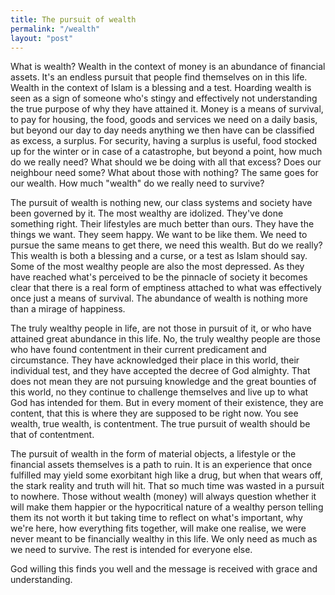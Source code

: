 ```yaml
---
title: The pursuit of wealth
permalink: "/wealth"
layout: "post"
---
```


What is wealth? Wealth in the context of money is an abundance of financial assets. It's an endless pursuit that people
find themselves on in this life. Wealth in the context of Islam is a blessing and a test. Hoarding wealth is seen as a sign 
of someone who's stingy and effectively not understanding the true purpose of why they have attained it. Money is a means 
of survival, to pay for housing, the food, goods and services we need on a daily basis, but beyond our day to day needs 
anything we then have can be classified as excess, a surplus. For security, having a surplus is useful, food stocked up 
for the winter or in case of a catastrophe, but beyond a point, how much do we really need? What should we be doing 
with all that excess? Does our neighbour need some? What about those with nothing? The same goes for our wealth. How 
much "wealth" do we really need to survive?

The pursuit of wealth is nothing new, our class systems and society have been governed by it. The most wealthy are idolized. 
They've done something right. Their lifestyles are much better than ours. They have the things we want. They seem happy. We 
want to be like them. We need to pursue the same means to get there, we need this wealth. But do we really? This wealth is 
both a blessing and a curse, or a test as Islam should say. Some of the most wealthy people are also the most depressed. 
As they have reached what's perceived to be the pinnacle of society it becomes clear that there is a real form of emptiness 
attached to what was effectively once just a means of survival. The abundance of wealth is nothing more than a mirage of 
happiness.

The truly wealthy people in life, are not those in pursuit of it, or who have attained great abundance in this life. No, the 
truly wealthy people are those who have found contentment in their current predicament and circumstance. They have acknowledged 
their place in this world, their individual test, and they have accepted the decree of God almighty. That does not mean they 
are not pursuing knowledge and the great bounties of this world, no they continue to challenge themselves and live up to what 
God has intended for them. But in every moment of their existence, they are content, that this is where they are supposed to 
be right now. You see wealth, true wealth, is contentment. The true pursuit of wealth should be that of contentment.

The pursuit of wealth in the form of material objects, a lifestyle or the financial assets themselves is a path to ruin. It 
is an experience that once fulfilled may yield some exorbitant high like a drug, but when that wears off, the stark reality
and truth will hit. That so much time was wasted in a pursuit to nowhere. Those without wealth (money) will always question 
whether it will make them happier or the hypocritical nature of a wealthy person telling them its not worth it but taking time
to reflect on what's important, why we're here, how everything fits together, will make one realise, we were never meant to 
be financially wealthy in this life. We only need as much as we need to survive. The rest is intended for everyone else.

God willing this finds you well and the message is received with grace and understanding.
